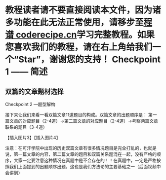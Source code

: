 <notice>教程读者请不要直接阅读本文件，因为诸多功能在此无法正常使用，请移步至[程谱 coderecipe.cn](https://coderecipe.cn/learn/10)学习完整教程。如果您喜欢我们的教程，请在右上角给我们一个“Star”，谢谢您的支持！</notice>
Checkpoint 1 —— 简述
======

双篇的文章题材选择
-----

Checkpoint 2 —题型解构

接下来让我们来看一看双篇文章11道题目的构成。双篇文章的出题顺序是：
第一篇文章的对应题目（2-4道）→第二篇文章的对应题目（2-4道）→考察两篇文章联系的题目（3-4道）

【插入图片3】【插入图片4】

注意：在可汗学院中出现的历史双篇文章有很多情况题目是完全打乱的，也就是说，第一篇文章的内容，第二篇文章的题目和双篇关系题混在一起，没有严格的顺序，大家一定要注意这种情况在真题中是不会存在的！！在真题中，一定是严格按照我们上面提到的出题顺序出题，这也是我们方法论的主要基础之一（后面视频中会讲到）

